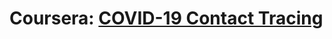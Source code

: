 # Coursera: [COVID-19 Contact Tracing](https://www.coursera.org/learn/covid-19-contact-tracing/home/welcome)
